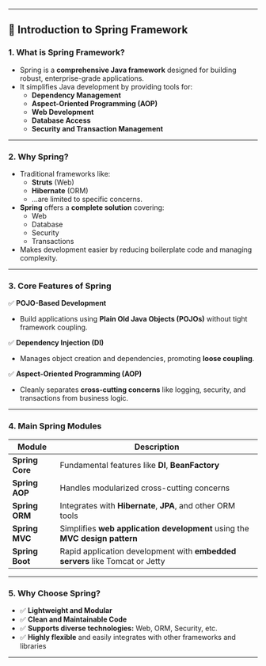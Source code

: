 
---

## 🌱 **Introduction to Spring Framework**

### 1. **What is Spring Framework?**
- Spring is a **comprehensive Java framework** designed for building robust, enterprise-grade applications.
- It simplifies Java development by providing tools for:
  - **Dependency Management**
  - **Aspect-Oriented Programming (AOP)**
  - **Web Development**
  - **Database Access**
  - **Security and Transaction Management**

---

### 2. **Why Spring?**
- Traditional frameworks like:
  - **Struts** (Web)
  - **Hibernate** (ORM)
  - …are limited to specific concerns.
- **Spring** offers a **complete solution** covering:
  - Web
  - Database
  - Security
  - Transactions
- Makes development easier by reducing boilerplate code and managing complexity.

---

### 3. **Core Features of Spring**
✅ **POJO-Based Development**  
- Build applications using **Plain Old Java Objects (POJOs)** without tight framework coupling.

✅ **Dependency Injection (DI)**  
- Manages object creation and dependencies, promoting **loose coupling**.

✅ **Aspect-Oriented Programming (AOP)**  
- Cleanly separates **cross-cutting concerns** like logging, security, and transactions from business logic.

---

### 4. **Main Spring Modules**
| Module        | Description |
|-------------- |------------|
| **Spring Core** | Fundamental features like **DI**, **BeanFactory** |
| **Spring AOP** | Handles modularized cross-cutting concerns |
| **Spring ORM** | Integrates with **Hibernate**, **JPA**, and other ORM tools |
| **Spring MVC** | Simplifies **web application development** using the **MVC design pattern** |
| **Spring Boot** | Rapid application development with **embedded servers** like Tomcat or Jetty |

---

### 5. **Why Choose Spring?**
- ✅ **Lightweight and Modular**
- ✅ **Clean and Maintainable Code**
- ✅ **Supports diverse technologies:** Web, ORM, Security, etc.
- ✅ **Highly flexible** and easily integrates with other frameworks and libraries

---